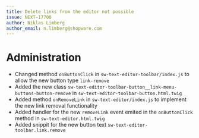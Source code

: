 ```yaml
---
title: Delete links from the editor not possible 
issue: NEXT-17700
author: Niklas Limberg
author_email: n.limberg@shopware.com
---
```

# Administration
* Changed method `onButtonClick` in `sw-text-editor-toolbar/index.js` to allow the new button type `link-remove`
* Added the new class `sw-text-editor-toolbar-button__link-menu-buttons-button-remove` in `sw-text-editor-toolbar-button.html.twig`
* Added method `onRemoveLink` in `sw-text-editor/index.js` to implement the new link removal functionality
* Added handler for the new `removeLink` event emited in the `onButtonClick` method in `sw-text-editor.html.twig`
* Added snippit for the new button text `sw-text-editor-toolbar.link.remove`